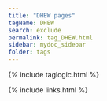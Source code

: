 ```yaml
---
title: "DHEW pages"
tagName: DHEW
search: exclude
permalink: tag_DHEW.html
sidebar: mydoc_sidebar
folder: tags
---
```

{% include taglogic.html %}

{% include links.html %}
